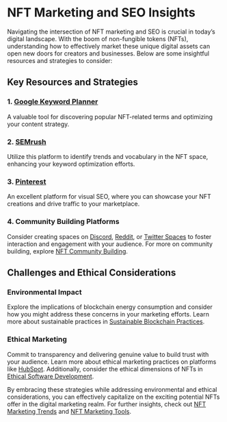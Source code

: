 # NFT Marketing and SEO Insights

Navigating the intersection of NFT marketing and SEO is crucial in today’s digital landscape. With the boom of non-fungible tokens (NFTs), understanding how to effectively market these unique digital assets can open new doors for creators and businesses. Below are some insightful resources and strategies to consider:

## Key Resources and Strategies

### 1. [Google Keyword Planner](https://ads.google.com/home/tools/keyword-planner/)
A valuable tool for discovering popular NFT-related terms and optimizing your content strategy.

### 2. [SEMrush](https://www.semrush.com/)
Utilize this platform to identify trends and vocabulary in the NFT space, enhancing your keyword optimization efforts.

### 3. [Pinterest](https://www.pinterest.com/)
An excellent platform for visual SEO, where you can showcase your NFT creations and drive traffic to your marketplace.

### 4. Community Building Platforms
Consider creating spaces on [Discord](https://discord.com/), [Reddit](https://www.reddit.com/), or [Twitter Spaces](https://twitter.com/i/spaces) to foster interaction and engagement with your audience. For more on community building, explore [NFT Community Building](https://www.license-token.com/wiki/nft-community-building).

## Challenges and Ethical Considerations

### Environmental Impact
Explore the implications of blockchain energy consumption and consider how you might address these concerns in your marketing efforts. Learn more about sustainable practices in [Sustainable Blockchain Practices](https://www.license-token.com/wiki/sustainable-blockchain-practices).

### Ethical Marketing
Commit to transparency and delivering genuine value to build trust with your audience. Learn more about ethical marketing practices on platforms like [HubSpot](https://www.hubspot.com/). Additionally, consider the ethical dimensions of NFTs in [Ethical Software Development](https://www.license-token.com/wiki/ethical-software-development).

By embracing these strategies while addressing environmental and ethical considerations, you can effectively capitalize on the exciting potential NFTs offer in the digital marketing realm. For further insights, check out [NFT Marketing Trends](https://www.license-token.com/wiki/nft-marketing-trends) and [NFT Marketing Tools](https://www.license-token.com/wiki/nft-marketing-tools).